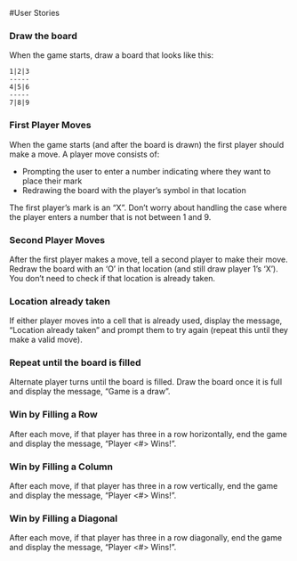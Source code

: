 #User Stories

### Draw the board
When the game starts, draw a board that looks like this:

    1|2|3
    -----
    4|5|6
    -----
    7|8|9

### First Player Moves
When the game starts (and after the board is drawn) the first player should make a move.
A player move consists of:
* Prompting the user to enter a number indicating where they want to place their mark
* Redrawing the board with the player’s symbol in that location

The first player’s mark is an “X”.
Don’t worry about handling the case where the player enters a number that is not between 1 and 9.

### Second Player Moves
After the first player makes a move, tell a second player to make their move. Redraw the board with an ‘O’ in that location (and still draw player 1’s ‘X’). You don’t need to check if that location is already taken.
    
### Location already taken
If either player moves into a cell that is already used, display the message, “Location already taken” and prompt them to try again (repeat this until they make a valid move).

### Repeat until the board is filled
Alternate player turns until the board is filled. Draw the board once it is full and display the message, “Game is a draw”.

### Win by Filling a Row
After each move, if that player has three in a row horizontally, end the game and display the message, “Player <#> Wins!”.

### Win by Filling a Column
After each move, if that player has three in a row vertically, end the game and display the message, “Player <#> Wins!”.

### Win by Filling a Diagonal
After each move, if that player has three in a row diagonally, end the game and display the message, “Player <#> Wins!”.
